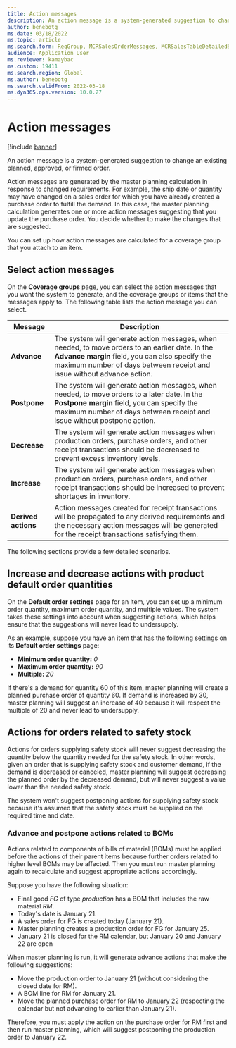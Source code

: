 ```yaml
---
title: Action messages
description: An action message is a system-generated suggestion to change an existing planned or firmed order.
author: benebotg
ms.date: 03/18/2022
ms.topic: article
ms.search.form: ReqGroup, MCRSalesOrderMessages, MCRSalesTableDetailedStatus, TAMItemVendRebateGroup, TAMVendRebate, TAMVendRebateAgreementLineInfoPart, TAMVendRebateGroup, TAMVendRebateTable, TAMVendRebateTrans, ReqTransActionListPage
audience: Application User
ms.reviewer: kamaybac
ms.custom: 19411
ms.search.region: Global
ms.author: benebotg
ms.search.validFrom: 2022-03-18
ms.dyn365.ops.version: 10.0.27
---
```


# Action messages

[!include [banner](../includes/banner.md)]

An action message is a system-generated suggestion to change an existing planned, approved, or firmed order.

Action messages are generated by the master planning calculation in response to changed requirements. For example, the ship date or quantity may have changed on a sales order for which you have already created a purchase order to fulfill the demand. In this case, the master planning calculation generates one or more action messages suggesting that you update the purchase order. You decide whether to make the changes that are suggested.

You can set up how action messages are calculated for a coverage group that you attach to an item.

## Select action messages

On the **Coverage groups** page, you can select the action messages that you want the system to generate, and the coverage groups or items that the messages apply to. The following table lists the action message you can select.

| Message | Description |
|---|---|
| **Advance** | The system will generate action messages, when needed, to move orders to an earlier date. In the **Advance margin** field, you can also specify the maximum number of days between receipt and issue without advance action. |
| **Postpone** | The system will generate action messages, when needed, to move orders to a later date. In the **Postpone margin** field, you can specify the maximum number of days between receipt and issue without postpone action. |
| **Decrease** | The system will generate action messages when production orders, purchase orders, and other receipt transactions should be decreased to prevent excess inventory levels. |
| **Increase** | The system will generate action messages when production orders, purchase orders, and other receipt transactions should be increased to prevent shortages in inventory. |
| **Derived actions** | Action messages created for receipt transactions will be propagated to any derived requirements and the necessary action messages will be generated for the receipt transactions satisfying them. |

The following sections provide a few detailed scenarios.

## Increase and decrease actions with product default order quantities

On the **Default order settings** page for an item, you can set up a minimum order quantity, maximum order quantity, and multiple values. The system takes these settings into account when suggesting actions, which helps ensure that the suggestions will never lead to undersupply.

As an example, suppose you have an item that has the following settings on its **Default order settings** page:

- **Minimum order quantity:** *0*
- **Maximum order quantity:** *90*
- **Multiple:** *20*

If there's a demand for quantity 60 of this item, master planning will create a planned purchase order of quantity 60. If demand is increased by 30, master planning will suggest an increase of 40 because it will respect the multiple of 20 and never lead to undersupply.

## Actions for orders related to safety stock

Actions for orders supplying safety stock will never suggest decreasing the quantity below the quantity needed for the safety stock. In other words, given an order that is supplying safety stock and customer demand, if the demand is decreased or canceled, master planning will suggest decreasing the planned order by the decreased demand, but will never suggest a value lower than the needed safety stock.

The system won't suggest postponing actions for supplying safety stock because it's assumed that the safety stock must be supplied on the required time and date.

### Advance and postpone actions related to BOMs

Actions related to components of bills of material (BOMs) must be applied before the actions of their parent items because further orders related to higher level BOMs may be affected. Then you must run master planning again to recalculate and suggest appropriate actions accordingly.

Suppose you have the following situation:

- Final good *FG* of type *production* has a BOM that includes the raw material *RM*.
- Today's date is January 21.
- A sales order for FG is created today (January 21).
- Master planning creates a production order for FG for January 25.  <!-- KFM: To cover the sales order? Is this really the date you mean? -->
- January 21 is closed for the RM calendar, but January 20 and January 22 are open

When master planning is run, it will generate advance actions that make the following suggestions:

- Move the production order to January 21 (without considering the closed date for RM).
- A BOM line for RM for January 21. <!-- KFM: What does this mean? -->
- Move the planned purchase order for RM to January 22 (respecting the calendar but not advancing to earlier than January 21).

Therefore, you must apply the action on the purchase order for RM first and then run master planning, which will suggest postponing the production order to January 22. <!-- KFM: But it's already set for January 25? -->
